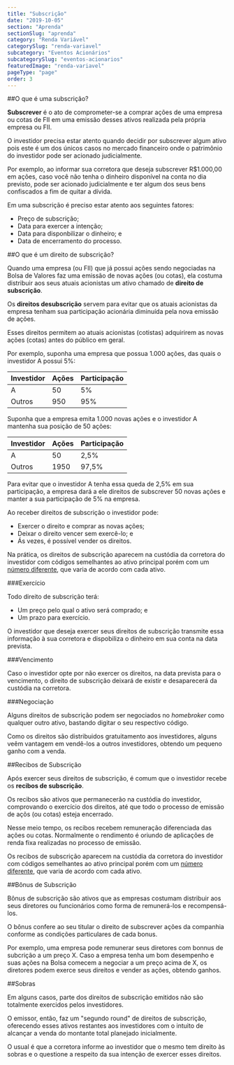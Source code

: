 ```yaml
---
title: "Subscrição"
date: "2019-10-05"
section: "Aprenda"
sectionSlug: "aprenda"
category: "Renda Variável"
categorySlug: "renda-variavel"
subcategory: "Eventos Acionários"
subcategorySlug: "eventos-acionarios"
featuredImage: "renda-variavel"
pageType: "page"
order: 3
---
```


##O que é uma subscrição?

**Subscrever** é o ato de comprometer-se a comprar ações de uma empresa ou cotas de FII em uma emissão desses ativos realizada pela própria empresa ou FII.

O investidor precisa estar atento quando decidir por subscrever algum ativo pois este é um dos únicos casos no mercado financeiro onde o patrimônio do investidor pode ser acionado judicialmente.

Por exemplo, ao informar sua corretora que deseja subscrever R$1.000,00 em ações, caso você não tenha o dinheiro disponível na conta no dia previsto, pode ser acionado judicialmente e ter algum dos seus bens confiscados a fim de quitar a dívida.

Em uma subscrição é preciso estar atento aos seguintes fatores:

- Preço de subscrição;
- Data para exercer a intenção;
- Data para disponbilizar o dinheiro; e
- Data de encerramento do processo.

##O que é um direito de subscrição?

Quando uma empresa (ou FII) que já possui ações sendo negociadas na Bolsa de Valores faz uma emissão de novas ações (ou cotas), ela costuma distribuir aos seus atuais acionistas um ativo chamado de **direito de subscrição**.

Os **direitos desubscrição** servem para evitar que os atuais acionistas da empresa tenham sua participação acionária diminuída pela nova emissão de ações.

Esses direitos permitem ao atuais acionistas (cotistas) adquirirem as novas ações (cotas) antes do público em geral.

Por exemplo, suponha uma empresa que possua 1.000 ações, das quais o investidor A possui 5%:

| Investidor | Ações | Participação |
|------------|-------|--------------|
| A          | 50    | 5%           |
| Outros     | 950   | 95%          |

Suponha que a empresa emita 1.000 novas ações e o investidor A mantenha sua posição de 50 ações:

| Investidor | Ações | Participação |
|------------|-------|--------------|
| A          | 50    | 2,5%         |
| Outros     | 1950  | 97,5%        |

Para evitar que o investidor A tenha essa queda de 2,5% em sua participação, a empresa dará a ele direitos de subscrever 50 novas ações e manter a sua participação de 5% na empresa.

Ao receber direitos de subscrição o investidor pode:

- Exercer o direito e comprar as novas ações;
- Deixar o direito vencer sem exercê-lo; e
- Ás vezes, é possível vender os direitos.

Na prática, os direitos de subscrição aparecem na custódia da corretora do investidor com códigos semelhantes ao ativo principal porém com um [número diferente](/renda-variavel/bolsa-de-valores/codigos-de-negociacao#direitos-de-subscrição), que varia de acordo com cada ativo.

###Exercício

Todo direito de subscrição terá:

- Um preço pelo qual o ativo será comprado; e
- Um prazo para exercício.

O investidor que deseja exercer seus direitos de subscrição transmite essa informação à sua corretora e dispobiliza o dinheiro em sua conta na data prevista.

###Vencimento

Caso o investidor opte por não exercer os direitos, na data prevista para o vencimento, o direito de subscrição deixará de existir e desaparecerá da custódia na corretora.

###Negociação

Alguns direitos de subscrição podem ser negociados no *homebroker* como qualquer outro ativo, bastando digitar o seu respectivo código.

Como os direitos são distribuidos gratuitamento aos investidores, alguns veêm vantagem em vendê-los a outros investidores, obtendo um pequeno ganho com a venda.

##Recibos de Subscrição

Após exercer seus direitos de subscrição, é comum que o investidor recebe os **recibos de subscrição**.

Os recibos são ativos que permanecerão na custódia do investidor, comprovando o exercício dos direitos, até que todo o processo de emissão de açõs (ou cotas) esteja encerrado.

Nesse meio tempo, os recibos recebem remuneração diferenciada das ações ou cotas. Normalmente o rendimento é oriundo de aplicações de renda fixa realizadas no processo de emissão.

Os recibos de subscrição aparecem na custódia da corretora do investidor com códigos semelhantes ao ativo principal porém com um [número diferente](/renda-variavel/bolsa-de-valores/codigos-de-negociacao#recibos-de-subscrição), que varia de acordo com cada ativo.

##Bônus de Subscrição

Bônus de subscrição são ativos que as empresas costumam distribuir aos seus diretores ou funcionários como forma de remunerá-los e recompensá-los.

O bônus confere ao seu titular o direito de subscrever ações da companhia conforme as condições particulares de cada bonus.

Por exemplo, uma empresa pode remunerar seus diretores com bonnus de subcrição a um preço X. Caso a empresa tenha um bom desempenho e suas ações na Bolsa comecem a negociar a um preço acima de X, os diretores podem exerce seus direitos e vender as ações, obtendo ganhos.

##Sobras

Em alguns casos, parte dos direitos de subscrição emitidos não são totalmente exercidos pelos investidores.

O emissor, então, faz um "segundo round" de direitos de subscrição, oferecendo esses ativos restantes aos investidores com o intuito de alcançar a venda do montante total planejado inicialmente.

O usual é que a corretora informe ao investidor que o mesmo tem direito às sobras e o questione a respeito da sua intenção de exercer esses direitos.